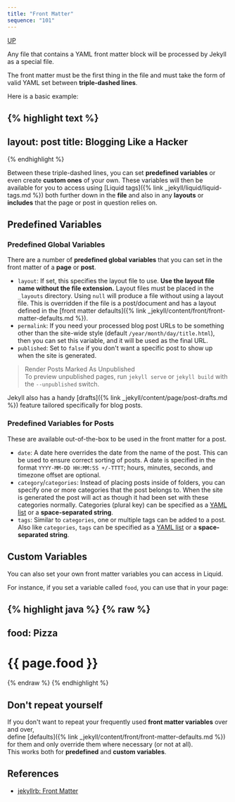 ```yaml
---
title: "Front Matter"
sequence: "101"
---
```


[UP](/jekyll/jekyll-index.html)

Any file that contains a YAML front matter block will be processed by Jekyll as a special file.

The front matter must be the first thing in the file and must take the form of valid YAML set between **triple-dashed lines**.

Here is a basic example:

{% highlight text %}
---
layout: post
title: Blogging Like a Hacker
---
{% endhighlight %}

Between these triple-dashed lines, you can set **predefined variables** or even create **custom ones** of your own.
These variables will then be available for you to access using [Liquid tags]({% link _jekyll/liquid/liquid-tags.md %})
both further down in the **file** and also in any **layouts** or **includes** that the page or post in question relies on.

## Predefined Variables

### Predefined Global Variables

There are a number of **predefined global variables** that you can set in the front matter of a **page** or **post**.

- `layout`: If set, this specifies the layout file to use.
  **Use the layout file name without the file extension.**
  Layout files must be placed in the `_layouts` directory.
  Using `null` will produce a file without using a layout file.
  This is overridden if the file is a post/document and has a layout defined in the [front matter defaults]({% link _jekyll/content/front/front-matter-defaults.md %}).
- `permalink`: If you need your processed blog post URLs to be something other than the site-wide style (default `/year/month/day/title.html`),
  then you can set this variable, and it will be used as the final URL.
- `published`: Set to `false` if you don't want a specific post to show up when the site is generated.

> Render Posts Marked As Unpublished  
> To preview unpublished pages, run `jekyll serve` or `jekyll build` with the `--unpublished` switch.

Jekyll also has a handy [drafts]({% link _jekyll/content/page/post-drafts.md %}) feature tailored specifically for blog posts.

### Predefined Variables for Posts

These are available out-of-the-box to be used in the front matter for a post.

- `date`: A date here overrides the date from the name of the post.
  This can be used to ensure correct sorting of posts.
  A date is specified in the format `YYYY-MM-DD HH:MM:SS +/-TTTT`;
  hours, minutes, seconds, and timezone offset are optional.
- `category`/`categories`: Instead of placing posts inside of folders,
  you can specify one or more categories that the post belongs to.
  When the site is generated the post will act as though it had been set with these categories normally.
  Categories (plural key) can be specified as a [YAML list](https://en.wikipedia.org/wiki/YAML#Basic_components) or a **space-separated string**.
- `tags`: Similar to `categories`, one or multiple tags can be added to a post.
  Also like `categories`, `tags` can be specified as a [YAML list](https://en.wikipedia.org/wiki/YAML#Basic_components) or a **space-separated string**.

## Custom Variables

You can also set your own front matter variables you can access in Liquid.

For instance, if you set a variable called `food`, you can use that in your page:

{% highlight java %}
{% raw %}
---
food: Pizza
---

<h1>{{ page.food }}</h1>
{% endraw %}
{% endhighlight %}

## Don't repeat yourself  
If you don't want to repeat your frequently used **front matter variables** over and over,  
define [defaults]({% link _jekyll/content/front/front-matter-defaults.md %}) for them and only override them where necessary (or not at all).  
This works both for **predefined** and **custom variables**.

## References

- [jekyllrb: Front Matter](https://jekyllrb.com/docs/front-matter/)